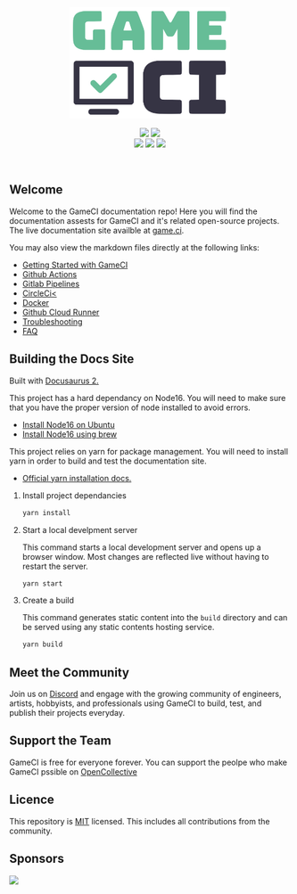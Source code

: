 <p align="center">
  <img height=200px src="static/assets/images/logo-cropped.png">
<p>

<p align="center">
  <a href="https://discord.com/invite/WyPN5r9">
    <img src="https://img.shields.io/badge/Discord-5865F2?style=for-the-badge&logo=discord&logoColor=white"></a>
  <a href="https://opencollective.com/game-ci">
    <img src="https://img.shields.io/badge/OpenCollective-1F87FF?style=for-the-badge&logo=OpenCollective&logoColor=white"></a> <br>
  <img src="https://img.shields.io/github/license/game-ci/documentation.svg">
  <img src="https://img.shields.io/github/stars/game-ci/documentation.svg">
  <img src="https://img.shields.io/github/last-commit/game-ci/documentation.svg">
<p>

<br>
 
## Welcome 

Welcome to the GameCI documentation repo! Here you will find the documentation assests for GameCI and it's related open-source projects. The live documentation site availble at <a  href="https://game.ci">game.ci</a>.
  
You may also view the markdown files directly at the following links:
  - [Getting Started with GameCI](docs/02-getting-started)
  - [Github Actions](docs/03-github)
  - [Gitlab Pipelines](docs/05-gitlab)
  - [CircleCi<](docs/11-circleci)
  - [Docker](docs/08-docker)
  - [Github Cloud Runner](docs/03-github-cloud-runner)
  - [Troubleshooting](docs/09-troubleshooting)
  - [FAQ](docs/10-faq)


## Building the Docs Site 
  
Built with [Docusaurus 2.](https://docusaurus.io/)
  
This project has a hard dependancy on Node16. You will need to make sure that you have the proper version of node installed to avoid errors.
  
   - [Install Node16 on Ubuntu](https://joshtronic.com/2021/05/09/how-to-install-nodejs-16-on-ubuntu-2004-lts/)
   - [Install Node16 using brew](https://apple.stackexchange.com/a/207883)

This project relies on yarn for package management. You will need to install yarn in order to build and test the documentation site.
   
   - [Official yarn installation docs.](https://classic.yarnpkg.com/lang/en/docs/install)

1. Install project dependancies

    ```bash
    yarn install
    ```

2. Start a local develpment server
  
    This command starts a local development server and opens up a browser window. Most changes are reflected live without having to restart the server.

    ```bash
    yarn start
    ```

3. Create a build
  
    This command generates static content into the `build` directory and can be served using any static
contents hosting service.
  
    ```bash
    yarn build
    ```


## Meet the Community

Join us on [Discord](https://game.ci/discord) and engage with the growing community of engineers, artists, hobbyists, and professionals using GameCI to build, test, and publish their projects everyday.
  
  
## Support the Team

GameCI is free for everyone forever. You can support the peolpe who make GameCI pssible on [OpenCollective](https://opencollective.com/game-ci)


## Licence

This repository is <a href="./LICENSE">MIT<a> licensed. This includes all contributions from the community.


## Sponsors

<img src="https://img.shields.io/badge/Vercel-000000?style=for-the-badge&logo=vercel&logoColor=white" href="https://vercel.com?utm_source=game-ci">
  
